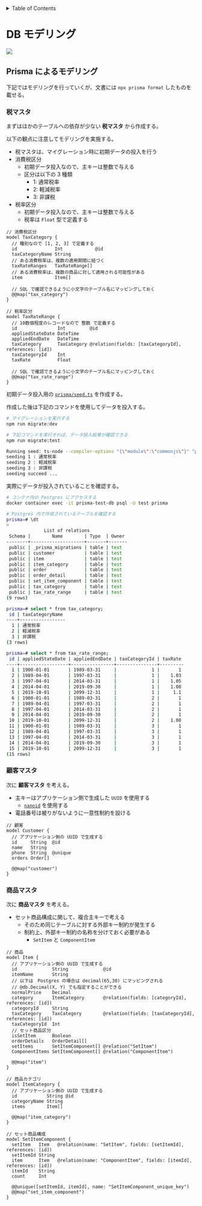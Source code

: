 <!-- START doctoc generated TOC please keep comment here to allow auto update -->
<!-- DON'T EDIT THIS SECTION, INSTEAD RE-RUN doctoc TO UPDATE -->
<details>
<summary>Table of Contents</summary>

- [DB モデリング](#db-%E3%83%A2%E3%83%87%E3%83%AA%E3%83%B3%E3%82%B0)
  - [Prisma によるモデリング](#prisma-%E3%81%AB%E3%82%88%E3%82%8B%E3%83%A2%E3%83%87%E3%83%AA%E3%83%B3%E3%82%B0)
    - [税マスタ](#%E7%A8%8E%E3%83%9E%E3%82%B9%E3%82%BF)
    - [顧客マスタ](#%E9%A1%A7%E5%AE%A2%E3%83%9E%E3%82%B9%E3%82%BF)

</details>
<!-- END doctoc generated TOC please keep comment here to allow auto update -->

# DB モデリング

![](https://github.com/KeisukeShimokawa/praha-challenges/blob/feature/task29-issue-95/database/29_modeling1/assets/task_1/sushi-v2.png)

## Prisma によるモデリング

下記ではモデリングを行っていくが、文書には `npx prisma format` したものを載せる。

### 税マスタ

まずはほかのテーブルへの依存が少ない **税マスタ** から作成する。

以下の観点に注意してモデリングを実施する。

- 税マスタは、マイグレーション時に初期データの投入を行う
- 消費税区分
  - 初期データ投入なので、主キーは整数で与える
  - 区分は以下の 3 種類
    - 1: 通常税率
    - 2: 軽減税率
    - 3: 非課税
- 税率区分
  - 初期データ投入なので、主キーは整数で与える
  - 税率は `Float` 型で定義する

```prisma
// 消費税区分
model TaxCategory {
  // 種別なので [1, 2, 3] で定義する
  id              Int            @id
  taxCategoryName String
  // ある消費税率は、複数の適用期間に紐づく
  taxRateRanges   TaxRateRange[]
  // ある消費税率は、複数の商品に対して適用される可能性がある
  item            Item[]

  // SQL で確認できるように小文字のテーブル名にマッピングしておく
  @@map("tax_category")
}

// 税率区分
model TaxRateRange {
  // 10数個程度のレコードなので 整数 で定義する
  id               Int         @id
  appliedStateDate DateTime
  appliedEndDate   DateTime
  taxCategory      TaxCategory @relation(fields: [taxCategoryId], references: [id])
  taxCategoryId    Int
  taxRate          Float

  // SQL で確認できるように小文字のテーブル名にマッピングしておく
  @@map("tax_rate_range")
}
```

初期データ投入用の [`prisma/seed.ts`](../prisma/seed.ts) を作成する。

作成した後は下記のコマンドを使用してデータを投入する。

```bash
# マイグレーションを実行する
npm run migrate:dev

# 下記コマンドを実行すれば、データ投入結果が確認できる
npm run migrate:test

Running seed: ts-node --compiler-options "{\"module\":\"commonjs\"}" "prisma/seed.ts" ...
seeding 1 : 通常税率
seeding 2 : 軽減税率
seeding 3 : 非課税
seeding succeed ...
```

実際にデータが投入されていることを確認する。

```bash
# コンテナ内の Postgres にアクセスする
docker container exec -it prisma-test-db psql -U test prisma

# Postgres 内で作成されているテーブルを確認する
prisma=# \dt
>
              List of relations
 Schema |        Name        | Type  | Owner
--------+--------------------+-------+-------
 public | _prisma_migrations | table | test
 public | customer           | table | test
 public | item               | table | test
 public | item_category      | table | test
 public | order              | table | test
 public | order_detail       | table | test
 public | set_item_component | table | test
 public | tax_category       | table | test
 public | tax_rate_range     | table | test
(9 rows)

prisma=# select * from tax_category;
 id | taxCategoryName
----+-----------------
  1 | 通常税率
  2 | 軽減税率
  3 | 非課税
(3 rows)

prisma=# select * from tax_rate_range;
 id | appliedStateDate | appliedEndDate | taxCategoryId | taxRate
----+------------------+----------------+---------------+---------
  1 | 1900-01-01       | 1989-03-31     |             1 |       1
  2 | 1989-04-01       | 1997-03-31     |             1 |    1.03
  3 | 1997-04-01       | 2014-03-31     |             1 |    1.05
  4 | 2014-04-01       | 2019-09-30     |             1 |    1.08
  5 | 2019-10-01       | 2099-12-31     |             1 |     1.1
  6 | 1900-01-01       | 1989-03-31     |             2 |       1
  7 | 1989-04-01       | 1997-03-31     |             2 |       1
  8 | 1997-04-01       | 2014-03-31     |             2 |       1
  9 | 2014-04-01       | 2019-09-30     |             2 |       1
 10 | 2019-10-01       | 2099-12-31     |             2 |    1.08
 11 | 1900-01-01       | 1989-03-31     |             3 |       1
 12 | 1989-04-01       | 1997-03-31     |             3 |       1
 13 | 1997-04-01       | 2014-03-31     |             3 |       1
 14 | 2014-04-01       | 2019-09-30     |             3 |       1
 15 | 2019-10-01       | 2099-12-31     |             3 |       1
(15 rows)
```

### 顧客マスタ

次に **顧客マスタ** を考える。

- 主キーはアプリケーション側で生成した `UUID` を使用する
  - [`nanoid`](https://www.npmjs.com/package/nanoid) を使用する
- 電話番号は被りがないように一意性制約を設ける

```prisma
// 顧客
model Customer {
  // アプリケーション側の UUID で生成する
  id     String  @id
  name   String
  phone  String  @unique
  orders Order[]

  @@map("customer")
}
```

### 商品マスタ

次に **商品マスタ** を考える。

- セット商品構成に関して、複合主キーで考える
  - そのため同じテーブルに対する外部キー制約が発生する
  - 制約上、外部キー制約の名称を分けておく必要がある
    - `SetItem` と `ComponentItem`

```prisma
// 商品
model Item {
  // アプリケーション側の UUID で生成する
  id             String             @id
  itemName       String
  // 以下は　Postgres の場合は decimal(65,30) にマッピングされる
  // @db.Decimal(X, Y) でも指定することができる
  normalPrice    Decimal
  category       ItemCategory       @relation(fields: [categoryId], references: [id])
  categoryId     String
  taxCategory    TaxCategory        @relation(fields: [taxCategoryId], references: [id])
  taxCategoryId  Int
  // セット商品区分
  isSetItem      Boolean
  orderDetails   OrderDetail[]
  setItems       SetItemComponent[] @relation("SetItem")
  ComponentItems SetItemComponent[] @relation("ComponentItem")

  @@map("item")
}

// 商品カテゴリ
model ItemCategory {
  // アプリケーション側の UUID で生成する
  id           String @id
  categoryName String
  items        Item[]

  @@map("item_category")
}

// セット商品構成
model SetItemComponent {
  setItem   Item   @relation(name: "SetItem", fields: [setItemId], references: [id])
  setItemId String
  item      Item   @relation(name: "ComponentItem", fields: [itemId], references: [id])
  itemId    String
  count     Int

  @@unique([setItemId, itemId], name: "SetItemComponent_unique_key")
  @@map("set_item_component")
}
```

